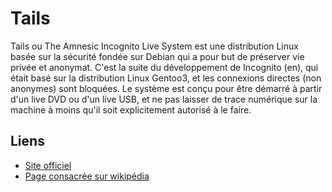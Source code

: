 Tails
=====

Tails ou The Amnesic Incognito Live System est une distribution Linux basée sur
la sécurité fondée sur Debian qui a pour but de préserver vie privée et
anonymat. C'est la suite du développement de Incognito (en), qui était basé sur
la distribution Linux Gentoo3, et les connexions directes (non anonymes) sont
bloquées. Le système est conçu pour être démarré à partir d'un live DVD ou d'un
live USB, et ne pas laisser de trace numérique sur la machine à moins qu'il soit
explicitement autorisé à le faire.


Liens
-----
* [Site officiel](https://tails.boum.org/index.fr.html)
* [Page consacrée sur wikipédia](http://fr.wikipedia.org/wiki/Tails_%28syst%C3%A8me_d%27exploitation%29)


